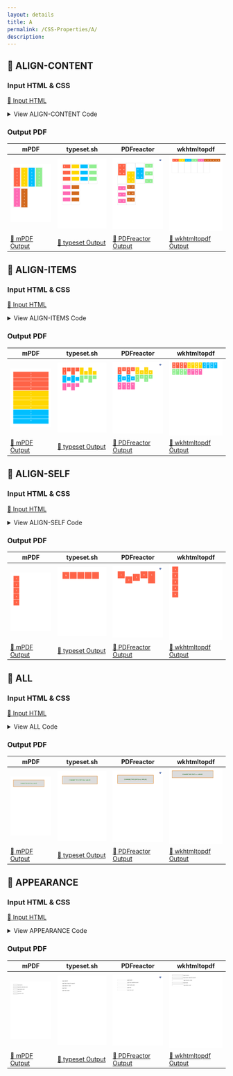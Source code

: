 ```yaml
---
layout: details
title: A
permalink: /CSS-Properties/A/
description: 
---
```




## 🔬 ALIGN-CONTENT

### Input HTML & CSS

[📄 Input HTML](https://raw.githubusercontent.com/azettl/compare.html2pdf.tools/master//html/CSS%20Properties/A/align-content.html)

<details>
    <summary>
        View ALIGN-CONTENT Code
    </summary>
    <pre><code class="hljs xml"><span class="hljs-meta">&lt;!DOCTYPE <span class="hljs-meta-keyword">html</span>&gt;</span>
<span class="hljs-comment">&lt;!-- Sample from https://css-tricks.com/almanac/properties/a/align-content/ --&gt;</span>
<span class="hljs-tag">&lt;<span class="hljs-name">html</span> <span class="hljs-attr">lang</span>=<span class="hljs-string">"en"</span>&gt;</span>
    <span class="hljs-tag">&lt;<span class="hljs-name">head</span>&gt;</span>
        <span class="hljs-tag">&lt;<span class="hljs-name">style</span>&gt;</span><span class="css">
<span class="hljs-selector-class">.flex-container</span> {
  <span class="hljs-attribute">padding</span>: <span class="hljs-number">0</span>;
  <span class="hljs-attribute">margin</span>: <span class="hljs-number">0</span>;
  <span class="hljs-attribute">list-style</span>: none;
  <span class="hljs-attribute">float</span>: left;
  <span class="hljs-attribute">width</span>: <span class="hljs-number">120px</span>;
  <span class="hljs-attribute">height</span>: <span class="hljs-number">300px</span>;
  <span class="hljs-attribute">padding</span>: <span class="hljs-number">10px</span>;
  <span class="hljs-attribute">border</span>: <span class="hljs-number">1px</span> solid silver;
  <span class="hljs-attribute">margin-top</span>: <span class="hljs-number">10px</span>;
  
  <span class="hljs-attribute">-ms-box-orient</span>: horizontal;
  <span class="hljs-attribute">display</span>: -webkit-box;
  <span class="hljs-attribute">display</span>: -moz-box;
  <span class="hljs-attribute">display</span>: -ms-flexbox;
  <span class="hljs-attribute">display</span>: -moz-flex;
  <span class="hljs-attribute">display</span>: -webkit-flex;
  <span class="hljs-attribute">display</span>: flex;
  
  <span class="hljs-attribute">-webkit-flex-flow</span>: row wrap;
  <span class="hljs-attribute">flex-flow</span>: row wrap;
}

<span class="hljs-selector-class">.flex-start</span> { 
  <span class="hljs-attribute">-webkit-align-content</span>: flex-start; 
  <span class="hljs-attribute">align-content</span>: flex-start; 
}

<span class="hljs-selector-class">.flex-end</span> { 
  <span class="hljs-attribute">-webkit-align-content</span>: flex-end; 
  <span class="hljs-attribute">align-content</span>: flex-end; 
}
<span class="hljs-selector-class">.flex-end</span> <span class="hljs-selector-tag">li</span> {
  <span class="hljs-attribute">background</span>: gold;
}

<span class="hljs-selector-class">.center</span> { 
  <span class="hljs-attribute">-webkit-align-content</span>: center; 
  <span class="hljs-attribute">align-content</span>: center; 
}
<span class="hljs-selector-class">.center</span> <span class="hljs-selector-tag">li</span> {
  <span class="hljs-attribute">background</span>: deepskyblue;
}

<span class="hljs-selector-class">.space-between</span> { 
  <span class="hljs-attribute">-webkit-align-content</span>: space-between; 
  <span class="hljs-attribute">align-content</span>: space-between; 
}  
<span class="hljs-selector-class">.space-between</span> <span class="hljs-selector-tag">li</span> {
  <span class="hljs-attribute">background</span>: lightgreen;
}

<span class="hljs-selector-class">.space-around</span> { 
  <span class="hljs-attribute">-webkit-align-content</span>: space-around; 
  <span class="hljs-attribute">align-content</span>: space-around; 
}
<span class="hljs-selector-class">.space-around</span> <span class="hljs-selector-tag">li</span> {
  <span class="hljs-attribute">background</span>: hotpink;
}

<span class="hljs-selector-class">.stretch</span> { 
  <span class="hljs-attribute">-webkit-align-content</span>: stretch; 
  <span class="hljs-attribute">align-content</span>: stretch; 
}
<span class="hljs-selector-class">.stretch</span> <span class="hljs-selector-tag">li</span> {
  <span class="hljs-attribute">background</span>: chocolate;
}

<span class="hljs-selector-class">.flex-item</span> {
  <span class="hljs-attribute">background</span>: tomato;
  <span class="hljs-attribute">padding</span>: <span class="hljs-number">5px</span>;
  <span class="hljs-attribute">width</span>: <span class="hljs-number">50px</span>;
  <span class="hljs-attribute">height</span>: <span class="hljs-number">50px</span>;
  
  <span class="hljs-attribute">line-height</span>: <span class="hljs-number">50px</span>;
  <span class="hljs-attribute">color</span>: white;
  <span class="hljs-attribute">font-weight</span>: bold;
  <span class="hljs-attribute">font-size</span>: <span class="hljs-number">2em</span>;
  <span class="hljs-attribute">text-align</span>: center;
}
        </span><span class="hljs-tag">&lt;/<span class="hljs-name">style</span>&gt;</span>
    <span class="hljs-tag">&lt;/<span class="hljs-name">head</span>&gt;</span>
    <span class="hljs-tag">&lt;<span class="hljs-name">body</span>&gt;</span>
        <span class="hljs-tag">&lt;<span class="hljs-name">ul</span> <span class="hljs-attr">class</span>=<span class="hljs-string">"flex-container flex-start"</span>&gt;</span>
            <span class="hljs-tag">&lt;<span class="hljs-name">li</span> <span class="hljs-attr">class</span>=<span class="hljs-string">"flex-item"</span>&gt;</span>1<span class="hljs-tag">&lt;/<span class="hljs-name">li</span>&gt;</span>
            <span class="hljs-tag">&lt;<span class="hljs-name">li</span> <span class="hljs-attr">class</span>=<span class="hljs-string">"flex-item"</span>&gt;</span>2<span class="hljs-tag">&lt;/<span class="hljs-name">li</span>&gt;</span>
            <span class="hljs-tag">&lt;<span class="hljs-name">li</span> <span class="hljs-attr">class</span>=<span class="hljs-string">"flex-item"</span>&gt;</span>3<span class="hljs-tag">&lt;/<span class="hljs-name">li</span>&gt;</span>
            <span class="hljs-tag">&lt;<span class="hljs-name">li</span> <span class="hljs-attr">class</span>=<span class="hljs-string">"flex-item"</span>&gt;</span>4<span class="hljs-tag">&lt;/<span class="hljs-name">li</span>&gt;</span>
            <span class="hljs-tag">&lt;<span class="hljs-name">li</span> <span class="hljs-attr">class</span>=<span class="hljs-string">"flex-item"</span>&gt;</span>5<span class="hljs-tag">&lt;/<span class="hljs-name">li</span>&gt;</span>
            <span class="hljs-tag">&lt;<span class="hljs-name">li</span> <span class="hljs-attr">class</span>=<span class="hljs-string">"flex-item"</span>&gt;</span>6<span class="hljs-tag">&lt;/<span class="hljs-name">li</span>&gt;</span>
        <span class="hljs-tag">&lt;/<span class="hljs-name">ul</span>&gt;</span>
        
        <span class="hljs-tag">&lt;<span class="hljs-name">ul</span> <span class="hljs-attr">class</span>=<span class="hljs-string">"flex-container flex-end"</span>&gt;</span>
            <span class="hljs-tag">&lt;<span class="hljs-name">li</span> <span class="hljs-attr">class</span>=<span class="hljs-string">"flex-item"</span>&gt;</span>1<span class="hljs-tag">&lt;/<span class="hljs-name">li</span>&gt;</span>
            <span class="hljs-tag">&lt;<span class="hljs-name">li</span> <span class="hljs-attr">class</span>=<span class="hljs-string">"flex-item"</span>&gt;</span>2<span class="hljs-tag">&lt;/<span class="hljs-name">li</span>&gt;</span>
            <span class="hljs-tag">&lt;<span class="hljs-name">li</span> <span class="hljs-attr">class</span>=<span class="hljs-string">"flex-item"</span>&gt;</span>3<span class="hljs-tag">&lt;/<span class="hljs-name">li</span>&gt;</span>
            <span class="hljs-tag">&lt;<span class="hljs-name">li</span> <span class="hljs-attr">class</span>=<span class="hljs-string">"flex-item"</span>&gt;</span>4<span class="hljs-tag">&lt;/<span class="hljs-name">li</span>&gt;</span>
            <span class="hljs-tag">&lt;<span class="hljs-name">li</span> <span class="hljs-attr">class</span>=<span class="hljs-string">"flex-item"</span>&gt;</span>5<span class="hljs-tag">&lt;/<span class="hljs-name">li</span>&gt;</span>
            <span class="hljs-tag">&lt;<span class="hljs-name">li</span> <span class="hljs-attr">class</span>=<span class="hljs-string">"flex-item"</span>&gt;</span>6<span class="hljs-tag">&lt;/<span class="hljs-name">li</span>&gt;</span>
        <span class="hljs-tag">&lt;/<span class="hljs-name">ul</span>&gt;</span>
        
        <span class="hljs-tag">&lt;<span class="hljs-name">ul</span> <span class="hljs-attr">class</span>=<span class="hljs-string">"flex-container center"</span>&gt;</span>
            <span class="hljs-tag">&lt;<span class="hljs-name">li</span> <span class="hljs-attr">class</span>=<span class="hljs-string">"flex-item"</span>&gt;</span>1<span class="hljs-tag">&lt;/<span class="hljs-name">li</span>&gt;</span>
            <span class="hljs-tag">&lt;<span class="hljs-name">li</span> <span class="hljs-attr">class</span>=<span class="hljs-string">"flex-item"</span>&gt;</span>2<span class="hljs-tag">&lt;/<span class="hljs-name">li</span>&gt;</span>
            <span class="hljs-tag">&lt;<span class="hljs-name">li</span> <span class="hljs-attr">class</span>=<span class="hljs-string">"flex-item"</span>&gt;</span>3<span class="hljs-tag">&lt;/<span class="hljs-name">li</span>&gt;</span>
            <span class="hljs-tag">&lt;<span class="hljs-name">li</span> <span class="hljs-attr">class</span>=<span class="hljs-string">"flex-item"</span>&gt;</span>4<span class="hljs-tag">&lt;/<span class="hljs-name">li</span>&gt;</span>
            <span class="hljs-tag">&lt;<span class="hljs-name">li</span> <span class="hljs-attr">class</span>=<span class="hljs-string">"flex-item"</span>&gt;</span>5<span class="hljs-tag">&lt;/<span class="hljs-name">li</span>&gt;</span>
            <span class="hljs-tag">&lt;<span class="hljs-name">li</span> <span class="hljs-attr">class</span>=<span class="hljs-string">"flex-item"</span>&gt;</span>6<span class="hljs-tag">&lt;/<span class="hljs-name">li</span>&gt;</span>
        <span class="hljs-tag">&lt;/<span class="hljs-name">ul</span>&gt;</span>
        
        <span class="hljs-tag">&lt;<span class="hljs-name">ul</span> <span class="hljs-attr">class</span>=<span class="hljs-string">"flex-container space-between"</span>&gt;</span>
            <span class="hljs-tag">&lt;<span class="hljs-name">li</span> <span class="hljs-attr">class</span>=<span class="hljs-string">"flex-item"</span>&gt;</span>1<span class="hljs-tag">&lt;/<span class="hljs-name">li</span>&gt;</span>
            <span class="hljs-tag">&lt;<span class="hljs-name">li</span> <span class="hljs-attr">class</span>=<span class="hljs-string">"flex-item"</span>&gt;</span>2<span class="hljs-tag">&lt;/<span class="hljs-name">li</span>&gt;</span>
            <span class="hljs-tag">&lt;<span class="hljs-name">li</span> <span class="hljs-attr">class</span>=<span class="hljs-string">"flex-item"</span>&gt;</span>3<span class="hljs-tag">&lt;/<span class="hljs-name">li</span>&gt;</span>
            <span class="hljs-tag">&lt;<span class="hljs-name">li</span> <span class="hljs-attr">class</span>=<span class="hljs-string">"flex-item"</span>&gt;</span>4<span class="hljs-tag">&lt;/<span class="hljs-name">li</span>&gt;</span>
            <span class="hljs-tag">&lt;<span class="hljs-name">li</span> <span class="hljs-attr">class</span>=<span class="hljs-string">"flex-item"</span>&gt;</span>5<span class="hljs-tag">&lt;/<span class="hljs-name">li</span>&gt;</span>
            <span class="hljs-tag">&lt;<span class="hljs-name">li</span> <span class="hljs-attr">class</span>=<span class="hljs-string">"flex-item"</span>&gt;</span>6<span class="hljs-tag">&lt;/<span class="hljs-name">li</span>&gt;</span>
        <span class="hljs-tag">&lt;/<span class="hljs-name">ul</span>&gt;</span>
        
        <span class="hljs-tag">&lt;<span class="hljs-name">ul</span> <span class="hljs-attr">class</span>=<span class="hljs-string">"flex-container space-around"</span>&gt;</span>
            <span class="hljs-tag">&lt;<span class="hljs-name">li</span> <span class="hljs-attr">class</span>=<span class="hljs-string">"flex-item"</span>&gt;</span>1<span class="hljs-tag">&lt;/<span class="hljs-name">li</span>&gt;</span>
            <span class="hljs-tag">&lt;<span class="hljs-name">li</span> <span class="hljs-attr">class</span>=<span class="hljs-string">"flex-item"</span>&gt;</span>2<span class="hljs-tag">&lt;/<span class="hljs-name">li</span>&gt;</span>
            <span class="hljs-tag">&lt;<span class="hljs-name">li</span> <span class="hljs-attr">class</span>=<span class="hljs-string">"flex-item"</span>&gt;</span>3<span class="hljs-tag">&lt;/<span class="hljs-name">li</span>&gt;</span>
            <span class="hljs-tag">&lt;<span class="hljs-name">li</span> <span class="hljs-attr">class</span>=<span class="hljs-string">"flex-item"</span>&gt;</span>4<span class="hljs-tag">&lt;/<span class="hljs-name">li</span>&gt;</span>
            <span class="hljs-tag">&lt;<span class="hljs-name">li</span> <span class="hljs-attr">class</span>=<span class="hljs-string">"flex-item"</span>&gt;</span>5<span class="hljs-tag">&lt;/<span class="hljs-name">li</span>&gt;</span>
            <span class="hljs-tag">&lt;<span class="hljs-name">li</span> <span class="hljs-attr">class</span>=<span class="hljs-string">"flex-item"</span>&gt;</span>6<span class="hljs-tag">&lt;/<span class="hljs-name">li</span>&gt;</span>
        <span class="hljs-tag">&lt;/<span class="hljs-name">ul</span>&gt;</span>
        
        <span class="hljs-tag">&lt;<span class="hljs-name">ul</span> <span class="hljs-attr">class</span>=<span class="hljs-string">"flex-container stretch"</span>&gt;</span>
            <span class="hljs-tag">&lt;<span class="hljs-name">li</span> <span class="hljs-attr">class</span>=<span class="hljs-string">"flex-item"</span>&gt;</span>1<span class="hljs-tag">&lt;/<span class="hljs-name">li</span>&gt;</span>
            <span class="hljs-tag">&lt;<span class="hljs-name">li</span> <span class="hljs-attr">class</span>=<span class="hljs-string">"flex-item"</span>&gt;</span>2<span class="hljs-tag">&lt;/<span class="hljs-name">li</span>&gt;</span>
            <span class="hljs-tag">&lt;<span class="hljs-name">li</span> <span class="hljs-attr">class</span>=<span class="hljs-string">"flex-item"</span>&gt;</span>3<span class="hljs-tag">&lt;/<span class="hljs-name">li</span>&gt;</span>
            <span class="hljs-tag">&lt;<span class="hljs-name">li</span> <span class="hljs-attr">class</span>=<span class="hljs-string">"flex-item"</span>&gt;</span>4<span class="hljs-tag">&lt;/<span class="hljs-name">li</span>&gt;</span>
            <span class="hljs-tag">&lt;<span class="hljs-name">li</span> <span class="hljs-attr">class</span>=<span class="hljs-string">"flex-item"</span>&gt;</span>5<span class="hljs-tag">&lt;/<span class="hljs-name">li</span>&gt;</span>
            <span class="hljs-tag">&lt;<span class="hljs-name">li</span> <span class="hljs-attr">class</span>=<span class="hljs-string">"flex-item"</span>&gt;</span>6<span class="hljs-tag">&lt;/<span class="hljs-name">li</span>&gt;</span>
        <span class="hljs-tag">&lt;/<span class="hljs-name">ul</span>&gt;</span>
    <span class="hljs-tag">&lt;/<span class="hljs-name">body</span>&gt;</span>
<span class="hljs-tag">&lt;/<span class="hljs-name">html</span>&gt;</span></code><button class='button-code-copy'>📋 Copy Code</button></pre>
</details>

### Output PDF

| mPDF | typeset.sh | PDFreactor | wkhtmltopdf
|---------|---------|---------|---------|
| ![mPDF Preview](mpdf__html_CSS_Properties_A_align-content.html.png) | ![typeset Preview](typeset__html_CSS_Properties_A_align-content.html.png) | ![PDFreactor Preview](pdfreactor__html_CSS_Properties_A_align-content.html.png) | ![wkhtmltopdf Preview](wkhtmltopdf__html_CSS_Properties_A_align-content.html.png) |
| [📕 mPDF Output](mpdf__html_CSS_Properties_A_align-content.html.pdf) | [📕 typeset Output](typeset__html_CSS_Properties_A_align-content.html.pdf) | [📕 PDFreactor Output](pdfreactor__html_CSS_Properties_A_align-content.html.pdf) | [📕 wkhtmltopdf Output](wkhtmltopdf__html_CSS_Properties_A_align-content.html.pdf) |

## 🔬 ALIGN-ITEMS

### Input HTML & CSS

[📄 Input HTML](https://raw.githubusercontent.com/azettl/compare.html2pdf.tools/master//html/CSS%20Properties/A/align-items.html)

<details>
    <summary>
        View ALIGN-ITEMS Code
    </summary>
    <pre><code class="hljs xml"><span class="hljs-meta">&lt;!DOCTYPE <span class="hljs-meta-keyword">html</span>&gt;</span>
<span class="hljs-comment">&lt;!-- Sample from https://css-tricks.com/almanac/properties/a/align-items/ --&gt;</span>
<span class="hljs-tag">&lt;<span class="hljs-name">html</span> <span class="hljs-attr">lang</span>=<span class="hljs-string">"en"</span>&gt;</span>
    <span class="hljs-tag">&lt;<span class="hljs-name">head</span>&gt;</span>
        <span class="hljs-tag">&lt;<span class="hljs-name">style</span>&gt;</span><span class="css">
<span class="hljs-selector-class">.flex-container</span> {
  <span class="hljs-attribute">padding</span>: <span class="hljs-number">0</span>;
  <span class="hljs-attribute">margin</span>: <span class="hljs-number">0</span>;
  <span class="hljs-attribute">list-style</span>: none;
  
  <span class="hljs-attribute">-ms-box-orient</span>: horizontal;
  <span class="hljs-attribute">display</span>: -webkit-box;
  <span class="hljs-attribute">display</span>: -moz-box;
  <span class="hljs-attribute">display</span>: -ms-flexbox;
  <span class="hljs-attribute">display</span>: -moz-flex;
  <span class="hljs-attribute">display</span>: -webkit-flex;
  <span class="hljs-attribute">display</span>: flex;
  <span class="hljs-attribute">float</span>: left;
}

<span class="hljs-selector-class">.flex-start</span> { 
  <span class="hljs-attribute">-webkit-align-items</span>: flex-start;
  <span class="hljs-attribute">align-items</span>: flex-start; 
}

<span class="hljs-selector-class">.flex-end</span> { 
  <span class="hljs-attribute">-webkit-align-items</span>: flex-end; 
  <span class="hljs-attribute">align-items</span>: flex-end; 
}
<span class="hljs-selector-class">.flex-end</span> <span class="hljs-selector-tag">li</span> {
  <span class="hljs-attribute">background</span>: gold;
}

<span class="hljs-selector-class">.center</span> { 
  <span class="hljs-attribute">-webkit-align-items</span>: center; 
  <span class="hljs-attribute">align-items</span>: center; 
}  
<span class="hljs-selector-class">.center</span> <span class="hljs-selector-tag">li</span> {
  <span class="hljs-attribute">background</span>: deepskyblue;
}

<span class="hljs-selector-class">.baseline</span> { 
  <span class="hljs-attribute">-webkit-align-items</span>: baseline; 
  <span class="hljs-attribute">align-items</span>: baseline; 
}
<span class="hljs-selector-class">.baseline</span> <span class="hljs-selector-tag">li</span> {
  <span class="hljs-attribute">background</span>: lightgreen;
}

<span class="hljs-selector-class">.stretch</span> { 
  <span class="hljs-attribute">-webkit-align-items</span>: stretch; 
  <span class="hljs-attribute">align-items</span>: stretch; 
}  
<span class="hljs-selector-class">.stretch</span> <span class="hljs-selector-tag">li</span> {
  <span class="hljs-attribute">background</span>: hotpink;
}

<span class="hljs-selector-class">.flex-item</span> {
  <span class="hljs-attribute">background</span>: tomato;
  <span class="hljs-attribute">padding</span>: <span class="hljs-number">5px</span>;
  <span class="hljs-attribute">width</span>: <span class="hljs-number">50px</span>;
  <span class="hljs-attribute">margin</span>: <span class="hljs-number">5px</span>;
  
  <span class="hljs-attribute">line-height</span>: <span class="hljs-number">50px</span>;
  <span class="hljs-attribute">color</span>: white;
  <span class="hljs-attribute">font-weight</span>: bold;
  <span class="hljs-attribute">font-size</span>: <span class="hljs-number">2em</span>;
  <span class="hljs-attribute">text-align</span>: center;
}
        </span><span class="hljs-tag">&lt;/<span class="hljs-name">style</span>&gt;</span>
    <span class="hljs-tag">&lt;/<span class="hljs-name">head</span>&gt;</span>
    <span class="hljs-tag">&lt;<span class="hljs-name">body</span>&gt;</span>
        <span class="hljs-tag">&lt;<span class="hljs-name">ul</span> <span class="hljs-attr">class</span>=<span class="hljs-string">"flex-container flex-start"</span>&gt;</span>
            <span class="hljs-tag">&lt;<span class="hljs-name">li</span> <span class="hljs-attr">class</span>=<span class="hljs-string">"flex-item"</span>&gt;</span>1<span class="hljs-tag">&lt;<span class="hljs-name">br</span>&gt;</span>2<span class="hljs-tag">&lt;/<span class="hljs-name">li</span>&gt;</span>
            <span class="hljs-tag">&lt;<span class="hljs-name">li</span> <span class="hljs-attr">class</span>=<span class="hljs-string">"flex-item"</span>&gt;</span>3<span class="hljs-tag">&lt;/<span class="hljs-name">li</span>&gt;</span>
            <span class="hljs-tag">&lt;<span class="hljs-name">li</span> <span class="hljs-attr">class</span>=<span class="hljs-string">"flex-item"</span>&gt;</span>4<span class="hljs-tag">&lt;<span class="hljs-name">br</span>&gt;</span>5<span class="hljs-tag">&lt;/<span class="hljs-name">li</span>&gt;</span>
            <span class="hljs-tag">&lt;<span class="hljs-name">li</span> <span class="hljs-attr">class</span>=<span class="hljs-string">"flex-item"</span>&gt;</span>6<span class="hljs-tag">&lt;/<span class="hljs-name">li</span>&gt;</span>
          <span class="hljs-tag">&lt;/<span class="hljs-name">ul</span>&gt;</span>
          
          <span class="hljs-tag">&lt;<span class="hljs-name">ul</span> <span class="hljs-attr">class</span>=<span class="hljs-string">"flex-container flex-end"</span>&gt;</span>
            <span class="hljs-tag">&lt;<span class="hljs-name">li</span> <span class="hljs-attr">class</span>=<span class="hljs-string">"flex-item"</span>&gt;</span>1<span class="hljs-tag">&lt;<span class="hljs-name">br</span>&gt;</span>2<span class="hljs-tag">&lt;/<span class="hljs-name">li</span>&gt;</span>
            <span class="hljs-tag">&lt;<span class="hljs-name">li</span> <span class="hljs-attr">class</span>=<span class="hljs-string">"flex-item"</span>&gt;</span>3<span class="hljs-tag">&lt;/<span class="hljs-name">li</span>&gt;</span>
            <span class="hljs-tag">&lt;<span class="hljs-name">li</span> <span class="hljs-attr">class</span>=<span class="hljs-string">"flex-item"</span>&gt;</span>4<span class="hljs-tag">&lt;<span class="hljs-name">br</span>&gt;</span>5<span class="hljs-tag">&lt;/<span class="hljs-name">li</span>&gt;</span>
            <span class="hljs-tag">&lt;<span class="hljs-name">li</span> <span class="hljs-attr">class</span>=<span class="hljs-string">"flex-item"</span>&gt;</span>6<span class="hljs-tag">&lt;/<span class="hljs-name">li</span>&gt;</span>
          <span class="hljs-tag">&lt;/<span class="hljs-name">ul</span>&gt;</span>
          
          <span class="hljs-tag">&lt;<span class="hljs-name">ul</span> <span class="hljs-attr">class</span>=<span class="hljs-string">"flex-container center"</span>&gt;</span>
            <span class="hljs-tag">&lt;<span class="hljs-name">li</span> <span class="hljs-attr">class</span>=<span class="hljs-string">"flex-item"</span>&gt;</span>1<span class="hljs-tag">&lt;<span class="hljs-name">br</span>&gt;</span>2<span class="hljs-tag">&lt;/<span class="hljs-name">li</span>&gt;</span>
            <span class="hljs-tag">&lt;<span class="hljs-name">li</span> <span class="hljs-attr">class</span>=<span class="hljs-string">"flex-item"</span>&gt;</span>3<span class="hljs-tag">&lt;/<span class="hljs-name">li</span>&gt;</span>
            <span class="hljs-tag">&lt;<span class="hljs-name">li</span> <span class="hljs-attr">class</span>=<span class="hljs-string">"flex-item"</span>&gt;</span>4<span class="hljs-tag">&lt;<span class="hljs-name">br</span>&gt;</span>5<span class="hljs-tag">&lt;/<span class="hljs-name">li</span>&gt;</span>
            <span class="hljs-tag">&lt;<span class="hljs-name">li</span> <span class="hljs-attr">class</span>=<span class="hljs-string">"flex-item"</span>&gt;</span>6<span class="hljs-tag">&lt;/<span class="hljs-name">li</span>&gt;</span>
          <span class="hljs-tag">&lt;/<span class="hljs-name">ul</span>&gt;</span>
          
          <span class="hljs-tag">&lt;<span class="hljs-name">ul</span> <span class="hljs-attr">class</span>=<span class="hljs-string">"flex-container baseline"</span>&gt;</span>
            <span class="hljs-tag">&lt;<span class="hljs-name">li</span> <span class="hljs-attr">class</span>=<span class="hljs-string">"flex-item"</span>&gt;</span>1<span class="hljs-tag">&lt;<span class="hljs-name">br</span>&gt;</span>2<span class="hljs-tag">&lt;/<span class="hljs-name">li</span>&gt;</span>
            <span class="hljs-tag">&lt;<span class="hljs-name">li</span> <span class="hljs-attr">class</span>=<span class="hljs-string">"flex-item"</span>&gt;</span>3<span class="hljs-tag">&lt;/<span class="hljs-name">li</span>&gt;</span>
            <span class="hljs-tag">&lt;<span class="hljs-name">li</span> <span class="hljs-attr">class</span>=<span class="hljs-string">"flex-item"</span>&gt;</span>4<span class="hljs-tag">&lt;<span class="hljs-name">br</span>&gt;</span>5<span class="hljs-tag">&lt;/<span class="hljs-name">li</span>&gt;</span>
            <span class="hljs-tag">&lt;<span class="hljs-name">li</span> <span class="hljs-attr">class</span>=<span class="hljs-string">"flex-item"</span>&gt;</span>6<span class="hljs-tag">&lt;/<span class="hljs-name">li</span>&gt;</span>
          <span class="hljs-tag">&lt;/<span class="hljs-name">ul</span>&gt;</span>
          
          <span class="hljs-tag">&lt;<span class="hljs-name">ul</span> <span class="hljs-attr">class</span>=<span class="hljs-string">"flex-container stretch"</span>&gt;</span>
            <span class="hljs-tag">&lt;<span class="hljs-name">li</span> <span class="hljs-attr">class</span>=<span class="hljs-string">"flex-item"</span>&gt;</span>1<span class="hljs-tag">&lt;<span class="hljs-name">br</span>&gt;</span>2<span class="hljs-tag">&lt;/<span class="hljs-name">li</span>&gt;</span>
            <span class="hljs-tag">&lt;<span class="hljs-name">li</span> <span class="hljs-attr">class</span>=<span class="hljs-string">"flex-item"</span>&gt;</span>3<span class="hljs-tag">&lt;/<span class="hljs-name">li</span>&gt;</span>
            <span class="hljs-tag">&lt;<span class="hljs-name">li</span> <span class="hljs-attr">class</span>=<span class="hljs-string">"flex-item"</span>&gt;</span>4<span class="hljs-tag">&lt;<span class="hljs-name">br</span>&gt;</span>5<span class="hljs-tag">&lt;/<span class="hljs-name">li</span>&gt;</span>
            <span class="hljs-tag">&lt;<span class="hljs-name">li</span> <span class="hljs-attr">class</span>=<span class="hljs-string">"flex-item"</span>&gt;</span>6<span class="hljs-tag">&lt;/<span class="hljs-name">li</span>&gt;</span>
          <span class="hljs-tag">&lt;/<span class="hljs-name">ul</span>&gt;</span>
    <span class="hljs-tag">&lt;/<span class="hljs-name">body</span>&gt;</span>
<span class="hljs-tag">&lt;/<span class="hljs-name">html</span>&gt;</span></code><button class='button-code-copy'>📋 Copy Code</button></pre>
</details>

### Output PDF

| mPDF | typeset.sh | PDFreactor | wkhtmltopdf
|---------|---------|---------|---------|
| ![mPDF Preview](mpdf__html_CSS_Properties_A_align-items.html.png) | ![typeset Preview](typeset__html_CSS_Properties_A_align-items.html.png) | ![PDFreactor Preview](pdfreactor__html_CSS_Properties_A_align-items.html.png) | ![wkhtmltopdf Preview](wkhtmltopdf__html_CSS_Properties_A_align-items.html.png) |
| [📕 mPDF Output](mpdf__html_CSS_Properties_A_align-items.html.pdf) | [📕 typeset Output](typeset__html_CSS_Properties_A_align-items.html.pdf) | [📕 PDFreactor Output](pdfreactor__html_CSS_Properties_A_align-items.html.pdf) | [📕 wkhtmltopdf Output](wkhtmltopdf__html_CSS_Properties_A_align-items.html.pdf) |

## 🔬 ALIGN-SELF

### Input HTML & CSS

[📄 Input HTML](https://raw.githubusercontent.com/azettl/compare.html2pdf.tools/master//html/CSS%20Properties/A/align-self.html)

<details>
    <summary>
        View ALIGN-SELF Code
    </summary>
    <pre><code class="hljs xml"><span class="hljs-meta">&lt;!DOCTYPE <span class="hljs-meta-keyword">html</span>&gt;</span>
<span class="hljs-comment">&lt;!-- Sample from  https://css-tricks.com/almanac/properties/a/align-self/ --&gt;</span>
<span class="hljs-tag">&lt;<span class="hljs-name">html</span> <span class="hljs-attr">lang</span>=<span class="hljs-string">"en"</span>&gt;</span>
    <span class="hljs-tag">&lt;<span class="hljs-name">head</span>&gt;</span>
        <span class="hljs-tag">&lt;<span class="hljs-name">style</span>&gt;</span><span class="css">
        <span class="hljs-selector-class">.flex-container</span> {
  <span class="hljs-attribute">padding</span>: <span class="hljs-number">0</span>;
  <span class="hljs-attribute">margin</span>: <span class="hljs-number">0</span>;
  <span class="hljs-attribute">list-style</span>: none;
  <span class="hljs-attribute">height</span>: <span class="hljs-number">200px</span>;

  <span class="hljs-attribute">display</span>: flex;
}

<span class="hljs-selector-class">.flex-start</span> { <span class="hljs-attribute">align-self</span>: flex-start; }
<span class="hljs-selector-class">.flex-end</span> { <span class="hljs-attribute">align-self</span>: flex-end; }
<span class="hljs-selector-class">.center</span> { <span class="hljs-attribute">align-self</span>: center; }
<span class="hljs-selector-class">.baseline</span> { <span class="hljs-attribute">align-self</span>: baseline; }
<span class="hljs-selector-class">.stretch</span> { <span class="hljs-attribute">align-self</span>: stretch; }

<span class="hljs-selector-class">.flex-item</span> {
  <span class="hljs-attribute">background</span>: tomato;
  <span class="hljs-attribute">padding</span>: <span class="hljs-number">5px</span>;
  <span class="hljs-attribute">width</span>: <span class="hljs-number">100px</span>;
  <span class="hljs-attribute">margin</span>: <span class="hljs-number">5px</span>;
  <span class="hljs-attribute">line-height</span>: <span class="hljs-number">100px</span>;
  <span class="hljs-attribute">color</span>: white;
  <span class="hljs-attribute">font-weight</span>: bold;
  <span class="hljs-attribute">font-size</span>: <span class="hljs-number">2em</span>;
  <span class="hljs-attribute">text-align</span>: center;
}
        </span><span class="hljs-tag">&lt;/<span class="hljs-name">style</span>&gt;</span>
    <span class="hljs-tag">&lt;/<span class="hljs-name">head</span>&gt;</span>
    <span class="hljs-tag">&lt;<span class="hljs-name">body</span>&gt;</span>
        <span class="hljs-tag">&lt;<span class="hljs-name">ul</span> <span class="hljs-attr">class</span>=<span class="hljs-string">"flex-container"</span>&gt;</span>
            <span class="hljs-tag">&lt;<span class="hljs-name">li</span> <span class="hljs-attr">class</span>=<span class="hljs-string">"flex-item flex-start"</span>&gt;</span>1<span class="hljs-tag">&lt;/<span class="hljs-name">li</span>&gt;</span>
            <span class="hljs-tag">&lt;<span class="hljs-name">li</span> <span class="hljs-attr">class</span>=<span class="hljs-string">"flex-item flex-end"</span>&gt;</span>2<span class="hljs-tag">&lt;/<span class="hljs-name">li</span>&gt;</span>
            <span class="hljs-tag">&lt;<span class="hljs-name">li</span> <span class="hljs-attr">class</span>=<span class="hljs-string">"flex-item center"</span>&gt;</span>3<span class="hljs-tag">&lt;/<span class="hljs-name">li</span>&gt;</span>
            <span class="hljs-tag">&lt;<span class="hljs-name">li</span> <span class="hljs-attr">class</span>=<span class="hljs-string">"flex-item baseline"</span>&gt;</span>4<span class="hljs-tag">&lt;/<span class="hljs-name">li</span>&gt;</span>
            <span class="hljs-tag">&lt;<span class="hljs-name">li</span> <span class="hljs-attr">class</span>=<span class="hljs-string">"flex-item stretch"</span>&gt;</span>5<span class="hljs-tag">&lt;/<span class="hljs-name">li</span>&gt;</span>
          <span class="hljs-tag">&lt;/<span class="hljs-name">ul</span>&gt;</span>
    <span class="hljs-tag">&lt;/<span class="hljs-name">body</span>&gt;</span>
<span class="hljs-tag">&lt;/<span class="hljs-name">html</span>&gt;</span></code><button class='button-code-copy'>📋 Copy Code</button></pre>
</details>

### Output PDF

| mPDF | typeset.sh | PDFreactor | wkhtmltopdf
|---------|---------|---------|---------|
| ![mPDF Preview](mpdf__html_CSS_Properties_A_align-self.html.png) | ![typeset Preview](typeset__html_CSS_Properties_A_align-self.html.png) | ![PDFreactor Preview](pdfreactor__html_CSS_Properties_A_align-self.html.png) | ![wkhtmltopdf Preview](wkhtmltopdf__html_CSS_Properties_A_align-self.html.png) |
| [📕 mPDF Output](mpdf__html_CSS_Properties_A_align-self.html.pdf) | [📕 typeset Output](typeset__html_CSS_Properties_A_align-self.html.pdf) | [📕 PDFreactor Output](pdfreactor__html_CSS_Properties_A_align-self.html.pdf) | [📕 wkhtmltopdf Output](wkhtmltopdf__html_CSS_Properties_A_align-self.html.pdf) |

## 🔬 ALL

### Input HTML & CSS

[📄 Input HTML](https://raw.githubusercontent.com/azettl/compare.html2pdf.tools/master//html/CSS%20Properties/A/all.html)

<details>
    <summary>
        View ALL Code
    </summary>
    <pre><code class="hljs xml"><span class="hljs-meta">&lt;!DOCTYPE <span class="hljs-meta-keyword">html</span>&gt;</span>
<span class="hljs-comment">&lt;!-- Sample from https://css-tricks.com/almanac/properties/a/all/ --&gt;</span>
<span class="hljs-tag">&lt;<span class="hljs-name">html</span> <span class="hljs-attr">lang</span>=<span class="hljs-string">"en"</span>&gt;</span>
    <span class="hljs-tag">&lt;<span class="hljs-name">head</span>&gt;</span>
        <span class="hljs-tag">&lt;<span class="hljs-name">style</span>&gt;</span><span class="css">
        <span class="hljs-selector-class">.container</span> {
  <span class="hljs-attribute">font-family</span>: sans-serif;
  <span class="hljs-comment">/* inherited */</span>
  
  <span class="hljs-attribute">font-size</span>: <span class="hljs-number">1.5em</span>;
  <span class="hljs-comment">/* inherited */</span>
  
  <span class="hljs-attribute">text-align</span>: center;
  <span class="hljs-comment">/* inherited */</span>
  
  <span class="hljs-attribute">text-transform</span>: uppercase;
  <span class="hljs-comment">/* inherited */</span>
  
  <span class="hljs-attribute">text-shadow</span>: <span class="hljs-number">1px</span> <span class="hljs-number">1px</span> <span class="hljs-number">1px</span> black;
  <span class="hljs-comment">/* inherited */</span>
}

<span class="hljs-selector-class">.parent</span> {
  <span class="hljs-attribute">color</span>: green;
  <span class="hljs-comment">/* inherited */</span>
  
  <span class="hljs-attribute">background-color</span>: gainsboro;
  <span class="hljs-comment">/* not inherited */</span>
  
  <span class="hljs-attribute">width</span>: <span class="hljs-number">80%</span>;
  <span class="hljs-comment">/* not inherited */</span>
  
  <span class="hljs-attribute">padding</span>: <span class="hljs-number">1em</span>;
  <span class="hljs-comment">/* not inherited */</span>
  
  <span class="hljs-attribute">border</span>: <span class="hljs-number">5px</span> solid <span class="hljs-number">#E18728</span>;
  <span class="hljs-comment">/* not inherited */</span>
}

<span class="hljs-selector-class">.alltest</span>{
    <span class="hljs-attribute">all</span>:inherit;
}
        </span><span class="hljs-tag">&lt;/<span class="hljs-name">style</span>&gt;</span>
    <span class="hljs-tag">&lt;/<span class="hljs-name">head</span>&gt;</span>
    <span class="hljs-tag">&lt;<span class="hljs-name">body</span>&gt;</span>
        <span class="hljs-tag">&lt;<span class="hljs-name">div</span> <span class="hljs-attr">class</span>=<span class="hljs-string">"container"</span>&gt;</span>
          <span class="hljs-tag">&lt;<span class="hljs-name">div</span> <span class="hljs-attr">class</span>=<span class="hljs-string">"parent"</span>&gt;</span>
            <span class="hljs-tag">&lt;<span class="hljs-name">div</span> <span class="hljs-attr">class</span>=<span class="hljs-string">"alltest"</span>&gt;</span>
              <span class="hljs-tag">&lt;<span class="hljs-name">p</span>&gt;</span>Change this div's <span class="hljs-tag">&lt;<span class="hljs-name">code</span>&gt;</span>all<span class="hljs-tag">&lt;/<span class="hljs-name">code</span>&gt;</span> value.<span class="hljs-tag">&lt;/<span class="hljs-name">p</span>&gt;</span>
            <span class="hljs-tag">&lt;/<span class="hljs-name">div</span>&gt;</span>
          <span class="hljs-tag">&lt;/<span class="hljs-name">div</span>&gt;</span>
        <span class="hljs-tag">&lt;/<span class="hljs-name">div</span>&gt;</span>    
    <span class="hljs-tag">&lt;/<span class="hljs-name">body</span>&gt;</span>
<span class="hljs-tag">&lt;/<span class="hljs-name">html</span>&gt;</span></code><button class='button-code-copy'>📋 Copy Code</button></pre>
</details>

### Output PDF

| mPDF | typeset.sh | PDFreactor | wkhtmltopdf
|---------|---------|---------|---------|
| ![mPDF Preview](mpdf__html_CSS_Properties_A_all.html.png) | ![typeset Preview](typeset__html_CSS_Properties_A_all.html.png) | ![PDFreactor Preview](pdfreactor__html_CSS_Properties_A_all.html.png) | ![wkhtmltopdf Preview](wkhtmltopdf__html_CSS_Properties_A_all.html.png) |
| [📕 mPDF Output](mpdf__html_CSS_Properties_A_all.html.pdf) | [📕 typeset Output](typeset__html_CSS_Properties_A_all.html.pdf) | [📕 PDFreactor Output](pdfreactor__html_CSS_Properties_A_all.html.pdf) | [📕 wkhtmltopdf Output](wkhtmltopdf__html_CSS_Properties_A_all.html.pdf) |

## 🔬 APPEARANCE

### Input HTML & CSS

[📄 Input HTML](https://raw.githubusercontent.com/azettl/compare.html2pdf.tools/master//html/CSS%20Properties/A/appearance.html)

<details>
    <summary>
        View APPEARANCE Code
    </summary>
    <pre><code class="hljs xml"><span class="hljs-meta">&lt;!DOCTYPE <span class="hljs-meta-keyword">html</span>&gt;</span>
<span class="hljs-comment">&lt;!-- Sample from https://css-tricks.com/almanac/properties/a/appearance/ --&gt;</span>
<span class="hljs-tag">&lt;<span class="hljs-name">html</span> <span class="hljs-attr">lang</span>=<span class="hljs-string">"en"</span>&gt;</span>
    <span class="hljs-tag">&lt;<span class="hljs-name">head</span>&gt;</span>
        <span class="hljs-tag">&lt;<span class="hljs-name">style</span>&gt;</span><span class="css">
        <span class="hljs-selector-class">.reset</span> {
  <span class="hljs-attribute">-webkit-appearance</span>: none; 
}

<span class="hljs-selector-class">.fake-like-search</span> {
  <span class="hljs-attribute">-webkit-appearance</span>: searchfield;   
}
        </span><span class="hljs-tag">&lt;/<span class="hljs-name">style</span>&gt;</span>
    <span class="hljs-tag">&lt;/<span class="hljs-name">head</span>&gt;</span>
    <span class="hljs-tag">&lt;<span class="hljs-name">body</span>&gt;</span>
        <span class="hljs-tag">&lt;<span class="hljs-name">input</span> <span class="hljs-attr">type</span>=<span class="hljs-string">"search"</span>&gt;</span> type=search 
        <span class="hljs-tag">&lt;<span class="hljs-name">br</span>&gt;</span><span class="hljs-tag">&lt;<span class="hljs-name">br</span>&gt;</span>
        <span class="hljs-tag">&lt;<span class="hljs-name">input</span> <span class="hljs-attr">type</span>=<span class="hljs-string">"text"</span> <span class="hljs-attr">class</span>=<span class="hljs-string">"fake-like-search"</span>&gt;</span> type=text, made like search
        <span class="hljs-tag">&lt;<span class="hljs-name">br</span>&gt;</span><span class="hljs-tag">&lt;<span class="hljs-name">br</span>&gt;</span>
        <span class="hljs-tag">&lt;<span class="hljs-name">input</span> <span class="hljs-attr">type</span>=<span class="hljs-string">"search"</span> <span class="hljs-attr">class</span>=<span class="hljs-string">"reset"</span>&gt;</span> type=search, reset 
        <span class="hljs-tag">&lt;<span class="hljs-name">br</span>&gt;</span><span class="hljs-tag">&lt;<span class="hljs-name">br</span>&gt;</span>
        <span class="hljs-tag">&lt;<span class="hljs-name">input</span> <span class="hljs-attr">type</span>=<span class="hljs-string">"text"</span>&gt;</span> type=text
        <span class="hljs-tag">&lt;<span class="hljs-name">br</span>&gt;</span><span class="hljs-tag">&lt;<span class="hljs-name">br</span>&gt;</span>
        <span class="hljs-tag">&lt;<span class="hljs-name">input</span> <span class="hljs-attr">type</span>=<span class="hljs-string">"text"</span> <span class="hljs-attr">class</span>=<span class="hljs-string">"reset"</span>&gt;</span> type=text, reset
    <span class="hljs-tag">&lt;/<span class="hljs-name">body</span>&gt;</span>
<span class="hljs-tag">&lt;/<span class="hljs-name">html</span>&gt;</span></code><button class='button-code-copy'>📋 Copy Code</button></pre>
</details>

### Output PDF

| mPDF | typeset.sh | PDFreactor | wkhtmltopdf
|---------|---------|---------|---------|
| ![mPDF Preview](mpdf__html_CSS_Properties_A_appearance.html.png) | ![typeset Preview](typeset__html_CSS_Properties_A_appearance.html.png) | ![PDFreactor Preview](pdfreactor__html_CSS_Properties_A_appearance.html.png) | ![wkhtmltopdf Preview](wkhtmltopdf__html_CSS_Properties_A_appearance.html.png) |
| [📕 mPDF Output](mpdf__html_CSS_Properties_A_appearance.html.pdf) | [📕 typeset Output](typeset__html_CSS_Properties_A_appearance.html.pdf) | [📕 PDFreactor Output](pdfreactor__html_CSS_Properties_A_appearance.html.pdf) | [📕 wkhtmltopdf Output](wkhtmltopdf__html_CSS_Properties_A_appearance.html.pdf) |


